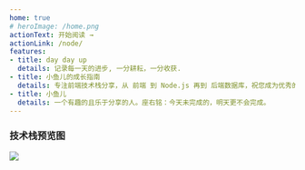 ```yaml
---
home: true
# heroImage: /home.png
actionText: 开始阅读 →
actionLink: /node/
features:
- title: day day up
  details: 记录每一天的进步, 一分耕耘，一分收获.
- title: 小鱼儿的成长指南
  details: 专注前端技术栈分享，从 前端 到 Node.js 再到 后端数据库，祝您成为优秀的高级 Node.js 全栈工程师
- title: 小鱼儿
  details: 一个有趣的且乐于分享的人。座右铭：今天未完成的，明天更不会完成。
---
```


### 技术栈预览图
![](http://img.xiaogangzai.cn/way.jpg)
